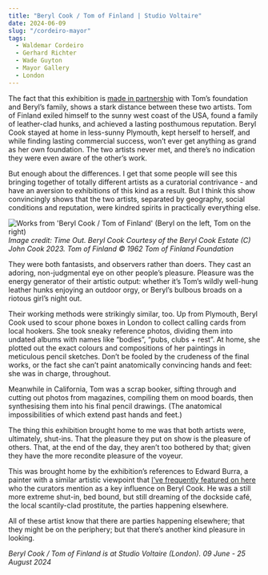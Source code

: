 ```yaml
---
title: "Beryl Cook / Tom of Finland | Studio Voltaire"
date: 2024-06-09
slug: "/cordeiro-mayor"
tags:
  - Waldemar Cordeiro
  - Gerhard Richter
  - Wade Guyton
  - Mayor Gallery
  - London
---
```


The fact that this exhibition is [made in partnership](https://studiovoltaire.org/whats-on/beryl-cook-and-tom-of-finland/) with Tom’s foundation and Beryl’s family, shows a stark distance between these two artists. Tom of Finland exiled himself to the sunny west coast of the USA, found a family of leather-clad hunks, and achieved a lasting posthumous reputation. Beryl Cook stayed at home in less-sunny Plymouth, kept herself to herself, and while finding lasting commercial success, won’t ever get anything as grand as her own foundation. The two artists never met, and there’s no indication they were even aware of the other’s work.

But enough about the differences. I get that some people will see this bringing together of totally different artists as a curatorial contrivance - and have an aversion to exhibitions of this kind as a result. But I think this show convincingly shows that the two artists, separated by geography, social conditions and reputation, were kindred spirits in practically everything else.

![Works from 'Beryl Cook / Tom of Finland' (Beryl on the left, Tom on the right)](/beryl-tom-voltaire-1.jpeg)
_Image credit: Time Out. Beryl Cook Courtesy of the Beryl Cook Estate (C) John Cook 2023. Tom of Finland © 1962 Tom of Finland Foundation_

They were both fantasists, and observers rather than doers. They cast an adoring, non-judgmental eye on other people’s pleasure. Pleasure was the energy generator of their artistic output: whether it’s Tom’s wildly well-hung leather hunks enjoying an outdoor orgy, or Beryl’s bulbous broads on a riotous girl’s night out.

Their working methods were strikingly similar, too. Up from Plymouth, Beryl Cook used to scour phone boxes in London to collect calling cards from local hookers. She took sneaky reference photos, dividing them into undated albums with names like “bodies”, “pubs, clubs + rest”. At home, she plotted out the exact colours and compositions of her paintings in meticulous pencil sketches. Don’t be fooled by the crudeness of the final works, or the fact she can’t paint anatomically convincing hands and feet: she was in charge, throughout.

Meanwhile in California, Tom was a scrap booker, sifting through and cutting out photos from magazines, compiling them on mood boards, then synthesising them into his final pencil drawings. (The anatomical impossibilities of which extend past hands and feet.)

The thing this exhibition brought home to me was that both artists were, ultimately, shut-ins. That the pleasure they put on show is the pleasure of others. That, at the end of the day, they aren’t too bothered by that; given they have the more recondite pleasure of the voyeur.

This was brought home by the exhibition’s references to Edward Burra, a painter with a similar artistic viewpoint that [I’ve frequently featured on here](https://artangled.com/tags/edward-burra/) who the curators mention as a key influence on Beryl Cook. He was a still more extreme shut-in, bed bound, but still dreaming of the dockside café, the local scantily-clad prostitute, the parties happening elsewhere.

All of these artist know that there are parties happening elsewhere; that they might be on the periphery; but that there’s another kind pleasure in looking.

_Beryl Cook / Tom of Finland is at Studio Voltaire (London). 09 June - 25 August 2024_
